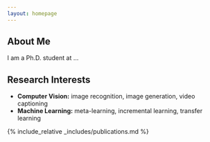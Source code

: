 ```yaml
---
layout: homepage
---
```


## About Me

I am a Ph.D. student at ...

## Research Interests

- **Computer Vision:** image recognition, image generation, video captioning
- **Machine Learning:** meta-learning, incremental learning, transfer learning

{% include_relative _includes/publications.md %}

<!---
{% include_relative _includes/services.md %}
-->
